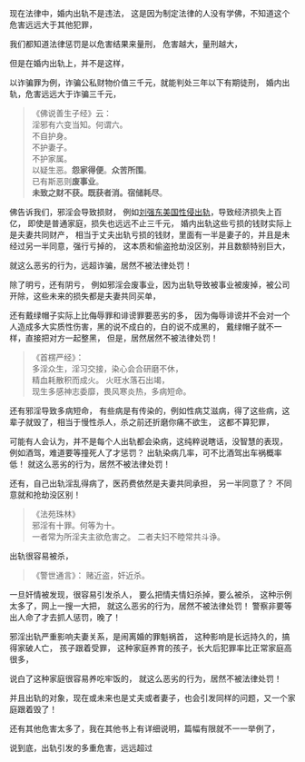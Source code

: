 现在法律中，婚内出轨不是违法，
这是因为制定法律的人没有学佛，不知道这个危害远远大于其他犯罪，

我们都知道法律惩罚是以危害结果来量刑，
危害越大，量刑越大，

但是在婚内出轨上，并不是这样，

以诈骗罪为例，诈骗公私财物价值三千元，就能判处三年以下有期徒刑，
婚内出轨，危害远远大于诈骗三千元，

> 《佛说善生子经》云：  
> 淫邪有六变当知。何谓六。  
> 不自护身。  
> 不护妻子。  
> 不护家属。  
> 以疑生恶。**怨家得便**。**众苦所围**。  
> 已有斯恶则**废事业**。  
> **未致之财不获。既获者消。宿储耗尽**。

佛告诉我们，邪淫会导致损财，
例如[刘强东美国性侵出轨](https://www.kancloud.cn/luojiangtao/foshuoxinwen/2629199)，导致经济损失上百亿，
即使是普通家庭，损失也远远不止三千元，
婚内出轨这些亏损的钱财实际上是夫妻共同财产，
相当于丈夫出轨亏损的钱财，里面有一半是妻子的，并且是未经过另一半同意，强行亏掉的，
这本质和偷盗抢劫没区别，并且数额特别巨大，

就这么恶劣的行为，远超诈骗，居然不被法律处罚！

除了明亏，还有阴亏，
例如邪淫会废事业，因为出轨导致被事业被废掉，被公司开除，这些未来的损失都是夫妻共同买单，

还有戴绿帽子实际上比侮辱罪和诽谤罪要恶劣的多，
因为侮辱诽谤并不会对一个人造成多大实质性伤害，黑的说不成白的，白的说不成黑的，
戴绿帽子就不一样，直接把对方一起整黑，
但是，居然居然不被法律处罚！

> 《首楞严经》：  
> 多淫众生，淫习交接，染心会合研磨不休，  
> 精血耗散积而成火。 火旺水落石出竭，  
> 现生多感神志委靡，畏风寒炎热，多病短命。

还有邪淫导致多病短命，
有些病是有传染的，例如性病艾滋病，得了这些病，这辈子就毁了，相当于慢性杀人，杀之前还折磨你痛不欲生，
这都不算犯罪，

可能有人会认为，并不是每个人出轨都会染病，这纯粹说瞎话，没智慧的表现，
例如酒驾，难道要等撞死人了才惩罚？
出轨染病几率，可不比酒驾出车祸概率低！
就这么恶劣的行为，居然不被法律处罚！

还有，自己出轨淫乱得病了，医药费依然是夫妻共同承担，
另一半同意了？
不同意就和抢劫没区别！

> 《法苑珠林》  
> 邪淫有十罪。何等为十。  
> 一者常为所淫夫主欲危害之。
> 二者夫妇不睦常共斗诤。

出轨很容易被杀，
> 《警世通言》：
> 赌近盗，奸近杀。

一旦奸情被发现，很容易引发杀人，
要么把情夫情妇杀掉，要么被杀，
这种示例太多了，网上一搜一大把，
就这么恶劣的行为，居然不被法律处罚！
警察非要等出人命了才去抓人惩罚，晚了！

邪淫出轨严重影响夫妻关系，是闹离婚的罪魁祸首，
这种影响是长远持久的，搞得家破人亡，
孩子跟着受罪，
这种家庭养育的孩子，长大后犯罪率比正常家庭高很多，

说白了这种家庭很容易养吃牢饭的，
就这么恶劣的行为，居然不被法律处罚！

并且出轨的对象，现在或未来也是丈夫或者妻子，也会引发同样的问题，又一个家庭跟着毁了！

还有其他危害太多了，我在其他书上有详细说明，篇幅有限就不一一举例了，

说到底，出轨引发的多重危害，远远超过



